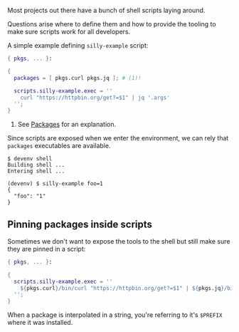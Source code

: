 Most projects out there have a bunch of shell scripts laying around.

Questions arise where to define them and how to provide the tooling to make sure scripts work for all developers.

A simple example defining `silly-example` script:

```nix title="devenv.nix"
{ pkgs, ... }:

{
  packages = [ pkgs.curl pkgs.jq ]; # (1)!

  scripts.silly-example.exec = ''
    curl "https://httpbin.org/get?=$1" | jq '.args'
  '';
}
```

1. See [Packages](packages.md) for an explanation.

Since scripts are exposed when we enter the environment, we can rely that ``packages`` executables are available.

```shell-session
$ devenv shell
Building shell ...
Entering shell ...

(devenv) $ silly-example foo=1
{
  "foo": "1"
}
```

## Pinning packages inside scripts

Sometimes we don't want to expose the tools to the shell but still make sure they are pinned in a script:

```nix title="devenv.nix"
{ pkgs, ... }:

{
  scripts.silly-example.exec = ''
    ${pkgs.curl}/bin/curl "https://httpbin.org/get?=$1" | ${pkgs.jq}/bin/jq '.args'
  '';
}
```

When a package is interpolated in a string, you're referring to it's `$PREFIX` where it was installed.